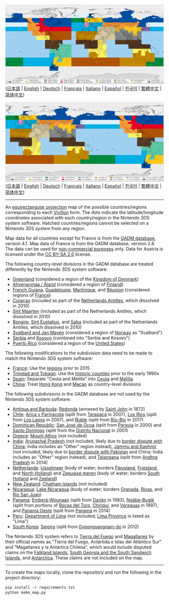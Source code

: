 ![A map of the regions for each of Vivillon's form centered on the Prime Meridian](pregenerated/0/map_en_0.png)
([日本語](pregenerated/0/map_ja_0.png)
| [English](pregenerated/0/map_en_0.png)
| [Deutsch](pregenerated/0/map_de_0.png)
| [Français](pregenerated/0/map_fr_0.png)
| [Italiano](pregenerated/0/map_it_0.png)
| [Español](pregenerated/0/map_es_0.png)
| [한국어](pregenerated/0/map_ko_0.png)
| [繁體中文](pregenerated/0/map_zh-Hant_0.png)
| [简体中文](pregenerated/0/map_zh-Hans_0.png))

![A map of the regions for each of Vivillon's form centered on the Pacific Ocean](pregenerated/150/map_ja_150.png)
([日本語](pregenerated/150/map_ja_150.png)
| [English](pregenerated/150/map_en_150.png)
| [Deutsch](pregenerated/150/map_de_150.png)
| [Français](pregenerated/150/map_fr_150.png)
| [Italiano](pregenerated/150/map_it_150.png)
| [Español](pregenerated/150/map_es_150.png)
| [한국어](pregenerated/150/map_ko_150.png)
| [繁體中文](pregenerated/150/map_zh-Hant_150.png)
| [简体中文](pregenerated/150/map_zh-Hans_150.png))

---

An [equirectangular projection](https://en.wikipedia.org/wiki/Equirectangular_projection) map of the possible countries/regions corresponding to each [Vivillon](https://bulbapedia.bulbagarden.net/wiki/Vivillon_(Pokémon)) form.
The dots indicate the latitude/longitude coordinates associated with each country/region in the Nintendo 3DS system software.
Hatched countries/regions cannot be selected on a Nintendo 3DS system from any region.

Map data for all countries except for France is from the [GADM database](https://gadm.org/data.html), version 4.1.
Map data of France is from the GADM database, version 2.8.
The data can be used for [non-commercial purposes](https://gadm.org/license.html) only.
Data for Austria is licensed under the [CC BY-SA 2.0](https://creativecommons.org/licenses/by-sa/2.0/) license.

The following country-level divisions in the GADM database are treated differently by the Nintendo 3DS system software:
* [Greenland](https://en.wikipedia.org/wiki/Greenland) (considered a region of the [Kingdom of Denmark](https://en.wikipedia.org/wiki/Denmark))
* [Ahvenanmaa / Åland](https://en.wikipedia.org/wiki/Åland) (considered a region of [Finland](https://en.wikipedia.org/wiki/Finland))
* [French Guiana](https://en.wikipedia.org/wiki/French_Guiana), [Guadeloupe](https://en.wikipedia.org/wiki/Guadeloupe), [Martinique](https://en.wikipedia.org/wiki/Martinique), and [Réunion](https://en.wikipedia.org/wiki/Réunion) (considered regions of [France](https://en.wikipedia.org/wiki/France))
* [Curaçao](https://en.wikipedia.org/wiki/Curaçao) (included as part of the [Netherlands Antilles](https://en.wikipedia.org/wiki/Netherlands_Antilles), which dissolved in 2010)
* [Sint Maarten](https://en.wikipedia.org/wiki/Sint_Maarten) (included as part of the Netherlands Antilles, which dissolved in 2010)
* [Bonaire](https://en.wikipedia.org/wiki/Bonaire), [Sint Eustatius](https://en.wikipedia.org/wiki/Sint_Eustatius), and [Saba](https://en.wikipedia.org/wiki/Saba) (included as part of the Netherlands Antilles, which dissolved in 2010)
* [Svalbard and Jan Mayen](https://en.wikipedia.org/wiki/Svalbard_and_Jan_Mayen) (considered a region of [Norway](https://en.wikipedia.org/wiki/Norway) as "Svalbard")
* [Serbia](https://en.wikipedia.org/wiki/Serbia) and [Kosovo](https://en.wikipedia.org/wiki/Kosovo) (combined into "Serbia and Kosovo")
* [Puerto Rico](https://en.wikipedia.org/wiki/Puerto_Rico) (considered a region of the [United States](https://en.wikipedia.org/wiki/United_States))

The following modifications to the subdivision data need to be made to match the Nintendo 3DS system software:
* [France](https://en.wikipedia.org/wiki/France): Use the [regions](https://en.wikipedia.org/wiki/Regions_of_France) prior to 2015
* [Trinidad and Tobago](https://en.wikipedia.org/wiki/Trinidad_and_Tobago): Use the [historic counties](https://en.wikipedia.org/wiki/Counties_of_Trinidad_and_Tobago) prior to the early 1990s
* [Spain](https://en.wikipedia.org/wiki/Spain): Separate "Ceuta and Melilla" into [Ceuta](https://en.wikipedia.org/wiki/Ceuta) and [Melilla](https://en.wikipedia.org/wiki/Melilla)
* [China](https://en.wikipedia.org/wiki/China): Treat [Hong Kong](https://en.wikipedia.org/wiki/Hong_Kong) and [Macao](https://en.wikipedia.org/wiki/Macau) as country-level divisions

The following subdivisions in the GADM database are not used by the Nintendo 3DS system software:
* [Antigua and Barbuda](https://en.wikipedia.org/wiki/Antigua_and_Barbuda): [Redonda](https://en.wikipedia.org/wiki/Redonda) (annexed by [Saint John](https://en.wikipedia.org/wiki/Saint_John_Parish,_Antigua_and_Barbuda) in 1872)
* [Chile](https://en.wikipedia.org/wiki/Chile): [Arica y Parinacota](https://en.wikipedia.org/wiki/Arica_y_Parinacota_Region) (split from [Tarapacá](https://en.wikipedia.org/wiki/Tarapacá_Region) in 2007), [Los Ríos](https://en.wikipedia.org/wiki/Los_Ríos_Region) (split from [Los Lagos](https://en.wikipedia.org/wiki/Los_Lagos_Region) in 2007), and [Ñuble](https://en.wikipedia.org/wiki/Ñuble_Region) (split from [Bío-Bío](https://en.wikipedia.org/wiki/Biobío_Region) in 2017)
* [Dominican Republic](https://en.wikipedia.org/wiki/Dominican_Republic): [San José de Ocoa](https://en.wikipedia.org/wiki/San_José_de_Ocoa_Province) (split from [Peravia](https://en.wikipedia.org/wiki/Peravia_Province) in 2000) and [Santo Domingo](https://en.wikipedia.org/wiki/Santo_Domingo_Province) (split from the [Distrito Nacional](https://en.wikipedia.org/wiki/Distrito_Nacional) in 2001)
* [Greece](https://en.wikipedia.org/wiki/Greece): [Mount Athos](https://en.wikipedia.org/wiki/Monastic_community_of_Mount_Athos) (not included)
* [India](https://en.wikipedia.org/wiki/India): [Arunachal Pradesh](https://en.wikipedia.org/wiki/Arunachal_Pradesh) (not included, likely due to [border dispute with China](https://en.wikipedia.org/wiki/Sino-Indian_border_dispute); India includes an "Other" region instead), [Jammu and Kashmir](https://en.wikipedia.org/wiki/Jammu_and_Kashmir_(state)) (not included, likely due to [border dispute with Pakistan](https://en.wikipedia.org/wiki/India–Pakistan_border) and China; India includes an "Other" region instead), and [Telangana](https://en.wikipedia.org/wiki/Telangana) (split from [Andhra Pradesh](https://en.wikipedia.org/wiki/Andhra_Pradesh) in 2014)
* [Netherlands](https://en.wikipedia.org/wiki/Netherlands): [IJsselmeer](https://en.wikipedia.org/wiki/IJsselmeer) (body of water; borders [Flevoland](https://en.wikipedia.org/wiki/Flevoland), [Friesland](https://en.wikipedia.org/wiki/Friesland), and [North Holland](https://en.wikipedia.org/wiki/North_Holland)) and [Zeeuwse meren](https://en.wikipedia.org/wiki/Delta_Works) (body of water; borders [South Holland](https://en.wikipedia.org/wiki/South_Holland) and [Zeeland](https://en.wikipedia.org/wiki/Zeeland))
* [New Zealand](https://en.wikipedia.org/wiki/New_Zealand): [Chatham Islands](https://en.wikipedia.org/wiki/Chatham_Islands) (not included)
* [Nicaragua](https://en.wikipedia.org/wiki/Nicaragua): [Lake Nicaragua](https://en.wikipedia.org/wiki/Lake_Nicaragua) (body of water; borders [Granada](https://en.wikipedia.org/wiki/Granada_Department), [Rivas](https://en.wikipedia.org/wiki/Rivas_Department), and [Río San Juan](https://en.wikipedia.org/wiki/Río_San_Juan_Department))
* [Panama](https://en.wikipedia.org/wiki/Panama): [Emberá-Wounaan](https://en.wikipedia.org/wiki/Emberá-Wounaan_Comarca) (split from [Darién](https://en.wikipedia.org/wiki/Darién_Province) in 1983), [Ngäbe-Buglé](https://en.wikipedia.org/wiki/Ngäbe-Buglé_Comarca) (split from portions of [Bocas del Toro](https://en.wikipedia.org/wiki/Bocas_del_Toro_Province), [Chiriquí](https://en.wikipedia.org/wiki/Chiriquí_Province), and [Veraguas](https://en.wikipedia.org/wiki/Veraguas_Province) in 1997), and [Panamá Oeste](https://en.wikipedia.org/wiki/Panamá_Oeste_Province) (split from [Panamá](https://en.wikipedia.org/wiki/Panamá_Province) in 2014)
* [Peru](https://en.wikipedia.org/wiki/Peru): [Department of Lima](https://en.wikipedia.org/wiki/Department_of_Lima) (not included; [Lima Province](https://en.wikipedia.org/wiki/Lima_Province) is listed as "Lima")
* [South Korea](https://en.wikipedia.org/wiki/South_Korea): [Sejong](https://en.wikipedia.org/wiki/Sejong_City) (split from [Gyeongsangnam-do](https://en.wikipedia.org/wiki/Gyeongsangnam-do) in 2012)

The Nintendo 3DS system refers to [Tierra del Fuego](https://en.wikipedia.org/wiki/Tierra_del_Fuego_Province,_Argentina) and [Magallanes](https://en.wikipedia.org/wiki/Magallanes_Region) by their official names as "Tierra del Fuego, Antártida e Islas del Atlántico Sur" and "Magallanes y la Antártica Chilena", which would include disputed claims on the [Falkland Islands](https://en.wikipedia.org/wiki/Falkland_Islands), [South Georgia and the South Sandwich Islands](https://en.wikipedia.org/wiki/South_Georgia_and_the_South_Sandwich_Islands), and [Antarctica](https://en.wikipedia.org/wiki/Antarctica).
These claims are not included on the map.

---

To create the maps locally, clone the repository and run the following in the project directory:
```commandline
pip install -r requirements.txt
python make_map.py
```